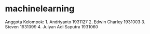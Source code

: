 # machinelearning
Anggota Kelompok: 1. Andriyanto 1931127 2. Edwin Charley 1931003  3. Steven 1931099 4. Julyan Adi Saputra 1931060
